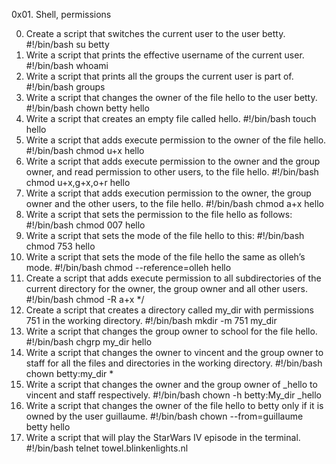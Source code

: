 0x01. Shell, permissions

0.	Create a script that switches the current user to the user betty.
	#!/bin/bash
	su betty
1.	Write a script that prints the effective username of the current user.
	#!/bin/bash
	whoami
2.	Write a script that prints all the groups the current user is part of.
#!/bin/bash
groups
3.	Write a script that changes the owner of the file hello to the user betty.
#!/bin/bash
chown betty hello
4.	Write a script that creates an empty file called hello.
#!/bin/bash
touch hello
5.	Write a script that adds execute permission to the owner of the file hello.
#!/bin/bash
chmod u+x hello
6.	Write a script that adds execute permission to the owner and the group owner, and read permission to other users, to the file hello.
#!/bin/bash
chmod u+x,g+x,o+r hello
7.	Write a script that adds execution permission to the owner, the group owner and the other users, to the file hello.
#!/bin/bash
chmod a+x hello
8.	Write a script that sets the permission to the file hello as follows:
#!/bin/bash
chmod 007 hello
9.	Write a script that sets the mode of the file hello to this:
#!/bin/bash
chmod 753 hello
10.	Write a script that sets the mode of the file hello the same as olleh’s mode.
#!/bin/bash
chmod --reference=olleh hello
11.	Create a script that adds execute permission to all subdirectories of the current directory for the owner, the group owner and all other users.
#!/bin/bash
chmod -R a+x */
12.	Create a script that creates a directory called my_dir with permissions 751 in the working directory.
#!/bin/bash
mkdir -m 751 my_dir 
13.	Write a script that changes the group owner to school for the file hello.
#!/bin/bash
chgrp my_dir hello
14.	Write a script that changes the owner to vincent and the group owner to staff for all the files and directories in the working directory.
#!/bin/bash
chown betty:my_dir *
15.	Write a script that changes the owner and the group owner of _hello to vincent and staff respectively.
#!/bin/bash
chown -h betty:My_dir _hello
16.	Write a script that changes the owner of the file hello to betty only if it is owned by the user guillaume.
#!/bin/bash
chown --from=guillaume betty hello
17.	Write a script that will play the StarWars IV episode in the terminal.
#!/bin/bash
telnet towel.blinkenlights.nl




